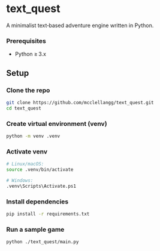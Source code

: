 # text_quest

A minimalist text‑based adventure engine written in Python. 

### Prerequisites  
- Python ≥ 3.x  

## Setup

### Clone the repo
```bash
git clone https://github.com/mcclellangg/text_quest.git
cd text_quest
```

### Create virtual environment (venv)
```bash
python -m venv .venv
```

### Activate venv
```bash
# Linux/macOS:
source .venv/bin/activate   

# Windows: 
.venv\Scripts\Activate.ps1
```

### Install dependencies
```bash
pip install -r requirements.txt
```

### Run a sample game
```bash
python ./text_quest/main.py
```
